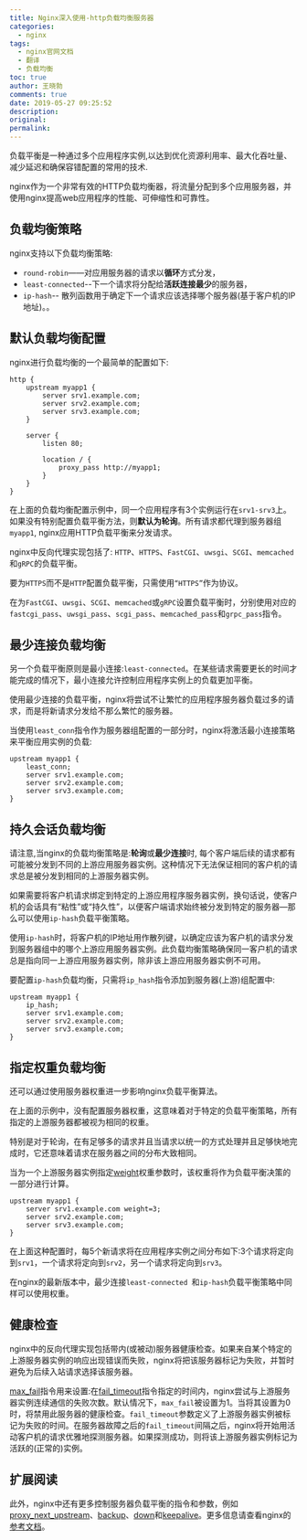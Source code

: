 ```yaml
---
title: Nginx深入使用-http负载均衡服务器
categories:
  - nginx
tags:
  - nginx官网文档
  - 翻译
  - 负载均衡
toc: true
author: 王晓勃
comments: true
date: 2019-05-27 09:25:52
description:
original:
permalink:
---
```

负载平衡是一种通过多个应用程序实例,以达到优化资源利用率、最大化吞吐量、减少延迟和确保容错配置的常用的技术.    

nginx作为一个非常有效的HTTP负载均衡器，将流量分配到多个应用服务器，并使用nginx提高web应用程序的性能、可伸缩性和可靠性。

<!-- more -->

## 负载均衡策略
nginx支持以下负载均衡策略:
* `round-robin`——对应用服务器的请求以**循环**方式分发，
* `least-connected`--下一个请求将分配给**活跃连接最少**的服务器，
* `ip-hash`-- 散列函数用于确定下一个请求应该选择哪个服务器(基于客户机的IP地址)。。


## 默认负载均衡配置
nginx进行负载均衡的一个最简单的配置如下: 
```nginx
http {
    upstream myapp1 {
        server srv1.example.com;
        server srv2.example.com;
        server srv3.example.com;
    }

    server {
        listen 80;

        location / {
            proxy_pass http://myapp1;
        }
    }
}
```
在上面的负载均衡配置示例中，同一个应用程序有3个实例运行在`srv1-srv3`上。如果没有特别配置负载平衡方法，则**默认为轮询**。所有请求都代理到服务器组`myapp1`, nginx应用HTTP负载平衡来分发请求。 

nginx中反向代理实现包括了: `HTTP`、`HTTPS`、`FastCGI`、`uwsgi`、`SCGI`、`memcached`和`gRPC`的负载平衡。   

要为`HTTPS`而不是`HTTP`配置负载平衡，只需使用`“HTTPS”`作为协议。

在为`FastCGI`、`uwsgi`、`SCGI`、`memcached`或`gRPC`设置负载平衡时，分别使用对应的`fastcgi_pass`、`uwsgi_pass`、`scgi_pass`、`memcached_pass`和`grpc_pass`指令。

## 最少连接负载均衡
另一个负载平衡原则是最小连接:`least-connected`。在某些请求需要更长的时间才能完成的情况下，最小连接允许控制应用程序实例上的负载更加平衡。

使用最少连接的负载平衡，nginx将尝试不让繁忙的应用程序服务器负载过多的请求，而是将新请求分发给不那么繁忙的服务器。

当使用`least_conn`指令作为服务器组配置的一部分时，nginx将激活最小连接策略来平衡应用实例的负载:
```nginx
upstream myapp1 {
    least_conn;
    server srv1.example.com;
    server srv2.example.com;
    server srv3.example.com;
}
```

## 持久会话负载均衡
请注意,当nginx的负载均衡策略是:**轮询**或**最少连接**时, 每个客户端后续的请求都有可能被分发到不同的上游应用服务器实例。这种情况下无法保证相同的客户机的请求总是被分发到相同的上游服务器实例。

如果需要将客户机请求绑定到特定的上游应用程序服务器实例，换句话说，使客户机的会话具有“粘性”或“持久性”，以便客户端请求始终被分发到特定的服务器—那么可以使用`ip-hash`负载平衡策略。

使用`ip-hash`时，将客户机的IP地址用作散列键，以确定应该为客户机的请求分发到服务器组中的哪个上游应用服务器实例。此负载均衡策略确保同一客户机的请求总是指向同一上游应用服务器实例，除非该上游应用服务器实例不可用。

要配置`ip-hash`负载均衡，只需将`ip_hash`指令添加到服务器(上游)组配置中:
```nginx
upstream myapp1 {
    ip_hash;
    server srv1.example.com;
    server srv2.example.com;
    server srv3.example.com;
}
```

## 指定权重负载均衡
还可以通过使用服务器权重进一步影响nginx负载平衡算法。

在上面的示例中，没有配置服务器权重，这意味着对于特定的负载平衡策略，所有指定的上游服务器都被视为相同的权重。

特别是对于轮询，在有足够多的请求并且当请求以统一的方式处理并且足够快地完成时，它还意味着请求在服务器之间的分布大致相同。

当为一个上游服务器实例指定[weight](http://nginx.org/en/docs/http/ngx_http_upstream_module.html#server)权重参数时，该权重将作为负载平衡决策的一部分进行计算。
```nginx
upstream myapp1 {
    server srv1.example.com weight=3;
    server srv2.example.com;
    server srv3.example.com;
}
```
在上面这种配置时，每5个新请求将在应用程序实例之间分布如下:3个请求将定向到`srv1`，一个请求将定向到`srv2`，另一个请求将定向到`srv3`。

在nginx的最新版本中，最少连接`least-connected `和`ip-hash`负载平衡策略中同样可以使用权重。

## 健康检查

nginx中的反向代理实现包括带内(或被动)服务器健康检查。如果来自某个特定的上游服务器实例的响应出现错误而失败，nginx将把该服务器标记为失败，并暂时避免为后续入站请求选择该服务器。

[max_fail](http://nginx.org/en/docs/http/ngx_http_upstream_module.html#server)指令用来设置:在[fail_timeout](http://nginx.org/en/docs/http/ngx_http_upstream_module.html#server)指令指定的时间内，nginx尝试与上游服务器实例连续通信的失败次数。默认情况下，`max_fail`被设置为1。当将其设置为0时，将禁用此服务器的健康检查。`fail_timeout`参数定义了上游服务器实例被标记为失败的时间。在服务器故障之后的`fail_timeout`间隔之后，nginx将开始用活动客户机的请求优雅地探测服务器。如果探测成功，则将该上游服务器实例标记为活跃的(正常的)实例。


## 扩展阅读
此外，nginx中还有更多控制服务器负载平衡的指令和参数，例如[proxy_next_upstream](http://nginx.org/en/docs/http/ngx_http_proxy_module.html#proxy_next_upstream)、[backup](http://nginx.org/en/docs/http/ngx_http_upstream_module.html#server)、[down](http://nginx.org/en/docs/http/ngx_http_upstream_module.html#server)和[keepalive](http://nginx.org/en/docs/http/ngx_http_upstream_module.html#keepalive)。更多信息请查看nginx的[参考文档](http://nginx.org/en/docs/)。
